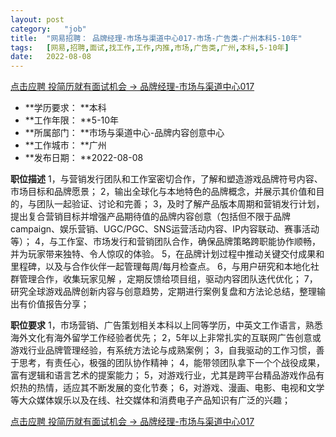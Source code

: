 ```yaml
---
layout:	post
category:	"job"
title:	"网易招聘： 品牌经理-市场与渠道中心017-市场-广告类-广州本科5-10年"
tags:	[网易,招聘,面试,找工作,工作,内推,市场,广告类,广州,本科,5-10年]
date:	2022-08-08
---
```


[点击应聘 投简历就有面试机会 ->  品牌经理-市场与渠道中心017](http://mobile.bole.netease.com/bole/boleDetail?id=38610&employeeId=346f03c3cda5f04c&key=all)



- **学历要求： **本科
- **工作年限： **5-10年
- **所属部门： **市场与渠道中心-品牌内容创意中心
- **工作城市： **广州
- **发布日期： **2022-08-08



**职位描述**
1，与营销发行团队和工作室密切合作，了解和塑造游戏品牌符号内容、市场目标和品牌愿景；
2，输出全球化与本地特色的品牌概念，并展示其价值和目的，与团队一起验证、讨论和完善；
3，及时了解产品版本周期和营销发行计划，提出复合营销目标并增强产品期待值的品牌内容创意（包括但不限于品牌campaign、娱乐营销、UGC/PGC、SNS运营活动内容、IP内容联动、赛事活动等）；
4，与工作室、市场发行和营销团队合作，确保品牌策略跨职能协作顺畅，并为玩家带来独特、令人惊叹的体验。
5，在品牌计划过程中推动关键交付成果和里程碑，以及与合作伙伴一起管理每周/每月检查点。
6，与用户研究和本地化社群管理合作，收集玩家见解 ，定期反馈给项目组，驱动内容团队迭代优化；
7，研究全球游戏品牌创新内容与创意趋势，定期进行案例复盘和方法论总结，整理输出有价值报告分享；



**职位要求**
1，市场营销、广告策划相关本科以上同等学历，中英文工作语言，熟悉海外文化有海外留学工作经验者优先；
2，5年以上非常扎实的互联网广告创意或游戏行业品牌管理经验，有系统方法论与成熟案例；
3，自我驱动的工作习惯，善于思考，有责任心，极强的团队协作精神；
4，能带领团队拿下一个个战役成果，富有逻辑和语言艺术的提案能力；
5，对游戏行业，尤其是跨平台精品游戏作品有炽热的热情，适应其不断发展的变化节奏；
6，对游戏、漫画、电影、电视和文学等大众媒体娱乐以及在线、社交媒体和消费电子产品知识有广泛的兴趣；



[点击应聘 投简历就有面试机会 ->  品牌经理-市场与渠道中心017](http://mobile.bole.netease.com/bole/boleDetail?id=38610&employeeId=346f03c3cda5f04c&key=all)